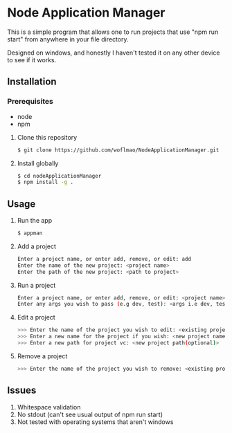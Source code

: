 # Node Application Manager

This is a simple program that allows one to run projects that use "npm run start" from anywhere in your file directory.

Designed on windows, and honestly I haven't tested it on any other device to see if it works.

## Installation

### Prerequisites
* node
* npm

1. Clone this repository
	```bash
	$ git clone https://github.com/woflmao/NodeApplicationManager.git
	```
2. Install globally
	```bash
	$ cd nodeApplicationManager
	$ npm install -g .
	```

## Usage

1. Run the app
	```bash
	$ appman
	```
2. Add a project
	```bash
	Enter a project name, or enter add, remove, or edit: add
	Enter the name of the new project: <project name>
	Enter the path of the new project: <path to project>
	```
3. Run a project
	```bash
	Enter a project name, or enter add, remove, or edit: <project name>
	Enter any args you wish to pass (e.g dev, test): <args i.e dev, test>
	```
4. Edit a project
	```bash
	>>> Enter the name of the project you wish to edit: <existing project name>
	>>> Enter a new name for the project if you wish: <new project name (optional)>
	>>> Enter a new path for project vc: <new project path(optional)>
	```
5. Remove a project
	```bash
	>>> Enter the name of the project you wish to remove: <existing project name>
	```
	

## Issues
1. Whitespace validation
2. No stdout (can't see usual output of npm run start)
3. Not tested with operating systems that aren't windows
